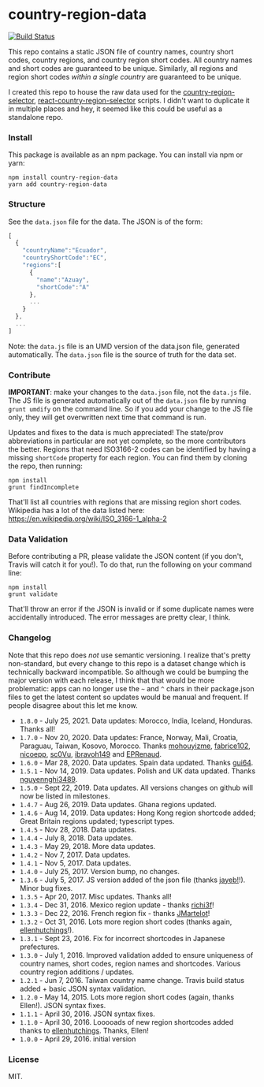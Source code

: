# country-region-data 

[![Build Status](https://travis-ci.com/country-regions/country-region-data.svg?branch=master)](https://travis-ci.org/country-regions/country-region-data)

This repo contains a static JSON file of country names, country short codes, country regions, and country region short 
codes. All country names and short codes are guaranteed to be unique. Similarly, all regions and region short
codes *within a single country* are guaranteed to be unique.

I created this repo to house the raw data used for the [country-region-selector](https://github.com/country-regions/country-region-selector),
[react-country-region-selector](https://github.com/country-regions/react-country-region-selector) scripts. I didn't want to 
duplicate it in multiple places and hey, it seemed like this could be useful as a standalone repo.

### Install

This package is available as an npm package. You can install via npm or yarn:

```
npm install country-region-data
yarn add country-region-data
```

### Structure

See the `data.json` file for the data. The JSON is of the form:

```javascript
[
  {
    "countryName":"Ecuador",
    "countryShortCode":"EC",
    "regions":[
      {
        "name":"Azuay",
        "shortCode":"A"
      },
      ...
    }
  },
  ... 
]
```

Note: the `data.js` file is an UMD version of the data.json file, generated automatically. The `data.json` file is the
source of truth for the data set.


### Contribute

**IMPORTANT**: make your changes to the `data.json` file, not the `data.js` file. The JS file is generated automatically out of
the `data.json` file by running `grunt umdify` on the command line. So if you add your change to the JS file only, they
will get overwritten next time that command is run.

Updates and fixes to the data is much appreciated! The state/prov abbreviations in particular are not yet complete, so
the more contributors the better. Regions that need ISO3166-2 codes can be identified by having a missing `shortCode` 
property for each region. You can find them by cloning the repo, then running:

```
npm install
grunt findIncomplete
```

That'll list all countries with regions that are missing region short codes. Wikipedia has a lot of the data listed here:
https://en.wikipedia.org/wiki/ISO_3166-1_alpha-2
 

### Data Validation

Before contributing a PR, please validate the JSON content (if you don't, Travis will catch it for you!). To do that, 
run the following on your command line:

```
npm install
grunt validate
```

That'll throw an error if the JSON is invalid or if some duplicate names were accidentally introduced. The error messages 
are pretty clear, I think.


### Changelog

Note that this repo does _not_ use semantic versioning. I realize that's pretty non-standard, but every change
to this repo is a dataset change which is technically backward incompatible. So although we could be bumping
the major version with each release, I think that that would be more problematic: apps can no longer use the `~` and 
`^` chars in their package.json files to get the latest content so updates would be manual and frequent. If people
disagree about this let me know. 

- `1.8.0` - July 25, 2021. Data updates: Morocco, India, Iceland, Honduras. Thanks all!  
- `1.7.0` - Nov 20, 2020. Data updates: France, Norway, Mali, Croatia, Paraguau, Taiwan, Kosovo, Morocco. 
Thanks [mohouyizme](https://github.com/mohouyizme), [fabrice102](https://github.com/fabrice102), 
[nicoepp](https://github.com/nicoepp), [sc0Vu](https://github.com/sc0Vu), [ibravoh149](https://github.com/ibravoh149) and
[EPRenaud](https://github.com/EPRenaud).
- `1.6.0` - Mar 28, 2020. Data updates. Spain data updated. Thanks [gui64](https://github.com/gui64).
- `1.5.1` - Nov 14, 2019. Data updates. Polish and UK data updated. Thanks [nguyennghi3489](https://github.com/nguyennghi3489).
- `1.5.0` - Sept 22, 2019. Data updates. All versions changes on github will now be listed in milestones.
- `1.4.7` - Aug 26, 2019. Data updates. Ghana regions updated. 
- `1.4.6` - Aug 14, 2019. Data updates: Hong Kong region shortcode added; Great Britain regions updated; typescript types.
- `1.4.5` - Nov 28, 2018. Data updates.
- `1.4.4` - July 8, 2018. Data updates.
- `1.4.3` - May 29, 2018. More data updates.
- `1.4.2` - Nov 7, 2017. Data updates.
- `1.4.1` - Nov 5, 2017. Data updates.
- `1.4.0` - July 25, 2017. Version bump, no changes. 
- `1.3.6` - July 5, 2017. JS version added of the json file (thanks [jayeb!](https://github.com/jayeb)!). Minor bug fixes.
- `1.3.5` - Apr 20, 2017. Misc updates. Thanks all!
- `1.3.4` - Dec 31, 2016. Mexico region update - thanks [richi3f](https://github.com/richi3f)! 
- `1.3.3` - Dec 22, 2016. French region fix - thanks [JMartelot](https://github.com/JMartelot)! 
- `1.3.2` - Oct 31, 2016. Lots more region short codes (thanks again, [ellenhutchings](https://github.com/ellenhutchings)!).
- `1.3.1` - Sept 23, 2016. Fix for incorrect shortcodes in Japanese prefectures. 
- `1.3.0` - July 1, 2016. Improved validation added to ensure uniqueness of country names, short codes, region names and 
shortcodes. Various country region additions / updates.
- `1.2.1` - Jun 7, 2016. Taiwan country name change. Travis build status added + basic JSON syntax validation. 
- `1.2.0` - May 14, 2015. Lots more region short codes (again, thanks Ellen!). JSON syntax fixes.
- `1.1.1` - April 30, 2016. JSON syntax fixes. 
- `1.1.0` - April 30, 2016. Looooads of new region shortcodes added thanks to [ellenhutchings](https://github.com/ellenhutchings). Thanks, Ellen!
- `1.0.0` - April 29, 2016. initial version


### License

MIT.
